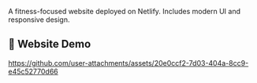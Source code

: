 A fitness-focused website deployed on Netlify. Includes modern UI and responsive design.

## 🎥 Website Demo
https://github.com/user-attachments/assets/20e0ccf2-7d03-404a-8cc9-e45c52770d66
